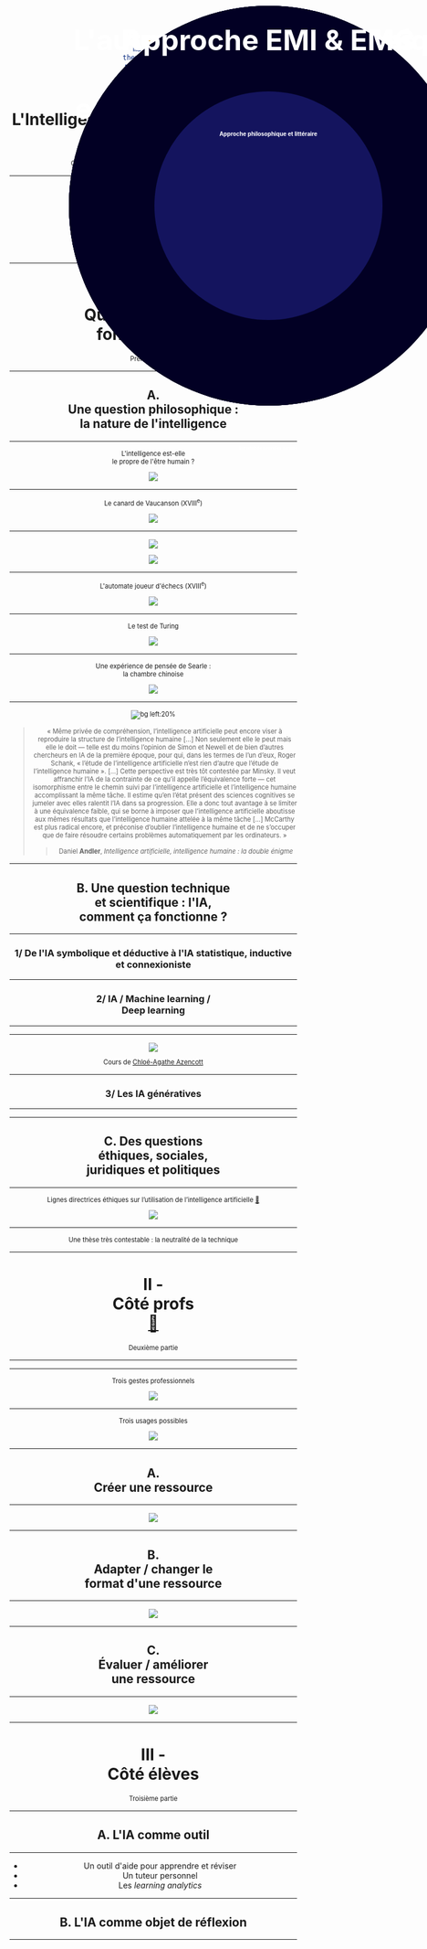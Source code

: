 ```yaml
---
marp: true
theme: teaching
paginate: true
size: 4:3
---
```


<!-- _class: titre -->

# L'Intelligence artificielle : définitions et défis

Cédric Eyssette - chargé de projet
DRANE site de Lyon



---
<!-- _class:  -->
<style scoped>
section {font-size:6em;}
* {text-align:center}
</style>

### Plan

I - Quelques repères<br> fondamentaux

<span data-marpit-fragment="1">II - Côté profs</span>

<span data-marpit-fragment="2">III - Côté élèves</span>


---
<!-- _class: partie -->
# I - <br>Quelques repères <br>fondamentaux <!-- fit -->
Première partie


---
<!-- _class: souspartie -->
## A. <br>Une question philosophique :<br> la nature de l'intelligence <!-- fit -->


---
<!-- _class: i1t1 vertical -->

L'intelligence est-elle <br>le propre de l'être humain ?

![](https://www.musee-rodin.fr/sites/default/files/styles/scale_w1000_h500/public/2020-12/2017_05_23_penseur_jm016_1.jpg?itok=QxHLnDgd)

<!-- 
Question sur soi, sur sa propre pensée
remise en question

intelligence => Logos
Noûs
(matière / esprit ; ce qui nous rapproche de la divinité)

propre de l'être humain

raisonner (rapport à soi)
juger, décider (rapport au monde)
discuter (rapport aux autres)


-->

---
<!-- _class: i1t1 vertical-->
Le canard de Vaucanson (XVIII<sup>e</sup>)

![](https://upload.wikimedia.org/wikipedia/commons/thumb/1/16/Ure%27s_rendering_of_Maillard%27s_automaton.jpg/800px-Ure%27s_rendering_of_Maillard%27s_automaton.jpg)


<!-- 
Question de la mécanisation de l'intelligence
 -->

---
<!-- _class: i2t0 -->

![](https://upload.wikimedia.org/wikipedia/commons/a/a3/Julien_Offray_de_La_Mettrie.jpg?uselang=fr)

![](https://www.edition-originale.com/media/h-3000-la-mettrie_lhomme-machine_1948_tirage-de-tete_0_24935.JPG)

<!-- automate spirituel
Homme-machine -->

---
<!-- _class: i1t1 vertical -->

L'automate joueur d'échecs (XVIII<sup>e</sup>)

![](https://upload.wikimedia.org/wikipedia/commons/thumb/6/6e/Racknitz_-_The_Turk_3.jpg/800px-Racknitz_-_The_Turk_3.jpg)

<!-- 
Le Turc mécanique ou l’automate joueur d'échecs est une célèbre mystification construite à la fin du xviiie siècle : il s’agissait d'un prétendu automate doté de la faculté de jouer aux échecs. I

Construit et dévoilé pour la première fois en 1770 par Johann Wolfgang von Kempelen, le mécanisme semblait capable de jouer contre un adversaire humain, ainsi que de résoudre le problème du cavalier, un casse-tête qui exige de déplacer un cavalier afin d'occuper une seule fois chaque case de l'échiquier
 -->


---
<!-- _class: i1t1 vertical -->
Le test de Turing

![](https://upload.wikimedia.org/wikipedia/commons/5/55/Turing_test_diagram.png)


---
<!-- _class: i1t1 vertical -->

Une expérience de pensée de Searle :<br> la chambre chinoise

[![](https://i.ibb.co/Njjxs77/chambre-Chinoise.png)](https://ladigitale.dev/digiview/#/v/65e952a4e0607)


---
<!-- _class: citationC fmmmmmmm-->
<style scoped>
figure {margin-right:-220px!important}
</style>

![bg left:20% ](https://web.static-rmg.be/if/c_fit,w_1200,h_1200/0d5ae89fcb900dc10d0d6a4fe76f6a07.jpg)

> « Même privée de compréhension, l’intelligence artificielle peut encore viser à reproduire la structure de l’intelligence humaine […] Non seulement elle le peut mais elle le doit — telle est du moins l’opinion de Simon et Newell et de bien d’autres chercheurs en IA de la première époque, pour qui, dans les termes de l’un d’eux, Roger Schank, « l’étude de l’intelligence artificielle n’est rien d’autre que l’étude de l’intelligence humaine ». […] Cette perspective est très tôt contestée par Minsky. Il veut affranchir l’IA de la contrainte de ce qu’il appelle l’équivalence forte — cet isomorphisme entre le chemin suivi par l’intelligence artificielle et l’intelligence humaine accomplissant la même tâche. Il estime qu’en l’état présent des sciences cognitives se jumeler avec elles ralentit l’IA dans sa progression. Elle a donc tout avantage à se limiter à une équivalence faible, qui se borne à imposer que l’intelligence artificielle aboutisse aux mêmes résultats que l’intelligence humaine attelée à la même tâche […] McCarthy est plus radical encore, et préconise d’oublier l’intelligence humaine et de ne s’occuper que de faire résoudre certains problèmes automatiquement par les ordinateurs. »
>> Daniel **Andler**, _Intelligence artificielle, intelligence humaine : la double énigme_

<!-- 
Intelligence :
capacité à résoudre des problèmes

IA étroite / IA générale
IA faible / IA forte

rapport au corps : cognition incarnée
-->



---
<!-- _class: souspartie -->
## B. Une question technique<br> et scientifique : l'IA, <br>comment ça fonctionne ?<!-- fit -->


---
<!-- _class: etape -->
### 1/ De l'IA symbolique et déductive à l'IA statistique, inductive <br>et connexioniste

---
<!-- _class: etape -->
### 2/ IA / Machine learning / <br>Deep learning

---
<!-- _class: pp -->
<style scoped>
ol {list-style-type:none!important; margin-left:80px}
ol li {
  width: 700px;
  height: 700px;
  line-height: 120px;
  border-radius: 50%;
  font-size: 50px;
  color: white;
  font-weight: bold;
  text-align: center;
}
ol li {position:absolute; top:10px}
ol li:nth-of-type(1) {background-color: #020024}
ol li:nth-of-type(2) {background-color: #14145e; width:400px; height:400px; margin:150px; line-height: 150px; font-size:0.7em}
ol li:nth-of-type(3) {background-color: #8786c6; width:200px; height:200px; margin:250px; line-height: 210px; font-size:0.5em}
</style>

1) IA
2) Machine learning
3) Deep learning


---
<!-- _class: i1t1 vertical -->
<style scoped>
p {font-size:0.8em}
</style>

![](https://cdn.masto.host/scholarsocial/media_attachments/files/110/650/356/011/527/319/original/36d79dce16f1ac3c.png)

Cours de [Chloé-Agathe Azencott](https://cazencott.info/dotclear/public/lectures/2021-05-cours-Azencott.pdf)


---
<!-- _class: etape -->
### 3/ Les IA génératives


---
<!-- _class:  -->

1) Premier principe : les embeddings ou vecteurs de mots
2) Deuxième principe : la prédiction de tokens
3) Prompts / RAG / Fine-tuning



<!-- 

IA générative
prédiction / vérité
prompt


IA symbolique / fonctionnalisme /représentationalisme
connexionisme ; réseaux de neurones




Deep Learning
empirisme pur
contredit à une exigence du rationalisme : exigence d'explicabilité

déduction / induction

prompt / RAG / fine-tuning

-->


---
<!-- _class: souspartie -->
## C. Des questions <br>éthiques, sociales,<br>juridiques et politiques <!-- fit -->


---
<!-- _class: i1t1 vertical -->
Lignes directrices éthiques sur l’utilisation de l’intelligence artificielle [:link:](https://drane.ac-lyon.fr/spip/Lignes-directrices-ethiques-utilisation-IA)

![](https://eyssette.forge.aeif.fr/mindmap/lignes-directrices-IA-considerations-ethiques.svg)

---
<!-- _class:  -->

Une thèse très contestable : la neutralité de la technique

1) L'autonomie de la technique
2) Le déterminisme technique
3) La normativité de la technique : <span data-marpit-fragment="1">l'IA hérite de certaines normes</span> <span data-marpit-fragment="2">, elle ne respecte pas certaines normes</span><span data-marpit-fragment="3">, elle introduit de nouvelles normes</span>

<!-- 



changements :
structure du travail

sexisme / racisme
droit d'auteur / normes écologiques


-->

<!--

Adaptée de Anna Jobin, Marcello Ienca et Effy Vatena, « The Global Landscape of AI Ethics Guidelines », Nature Machine Intelligence, vol. 1, 2019, p. 389-399.

La transparence, qui correspond à la première moitié du cinquième principe général dont il vient d’être question : un SAI auquel une personne recourt ou est soumise doit être transparent pour cette personne — elle doit être en état de comprendre ses mécanismes fondamentaux, les motivations, intérêts et engagements des organismes qui l’ont conçu, diffusé, ou déployé, et les raisons de ses décisions particulières et le cas échéant avoir le droit et les moyens concrets de les contester.
La justice et l’équité : d’une part les bénéfices de l’intelligence artificielle doivent être répartis de manière équitable ; en particulier, l’intelligence artificielle doit éviter les biais et toute forme de discrimination, délibérée ou involontaire ; elle doit être accessible à tous ; d’autre part l’intelligence artificielle doit servir à remédier aux inégalités et injustices existantes ; elle doit contribuer à resserrer la solidarité entre personnes et communautés.
L’innocuité (non-malfaisance) : l’intelligence artificielle ne doit mettre en péril d’aucune façon les personnes, leurs biens, leurs droits ; elle doit s’entourer de toutes les précautions possibles pour éviter d’infliger des dommages matériels ou moraux aux personnes et aux collectivités (par exemple de favoriser la prolifération de nouvelles et d’informations mensongères ou d’encourager l’hostilité à l’égard de certains groupes ; ou encore d’engager une course aux armements en matière militaire et de cybersécurité, etc.).
La responsabilité : tout déploiement d’un SAI doit engager la responsabilité pleine et entière des personnes et organismes impliqués dans la conception, la diffusion et le déploiement du système, en particulier en cas de mauvais fonctionnement ou de conséquence adverse imprévue.
La protection de la vie privée (privacy), tout particulièrement la maîtrise des données personnelles, le droit de savoir qui en détient certaines et ce qui en est fait et celui de les retirer de toute banque de données hormis celles autorisées par la loi.
Le progrès (bienfaisance) : l’intelligence artificielle ne doit être employée que lorsqu’elle apporte une amélioration aux conditions d’existence des personnes et des collectivités.
L’autonomie et la dignité : chacun doit être libre de recourir ou non à un SAI, de lui déléguer certaines décisions et de reprendre à tout moment cette délégation ; l’intelligence artificielle doit contribuer à protéger la liberté et les droits des personnes et à étendre leurs capabilités, les moyens d’agir dont ils disposent concrètement ; elle ne doit en aucune façon, directement ou indirectement, porter atteinte à leur dignité ; elle doit respecter leurs valeurs particulières, sachant que certaines ne sont pas universellement partagées — en d’autres termes, elle se doit d’inclure une diversité de cultures et de systèmes normatifs, formalisés ou non.
Le respect des obligations générales vis-à-vis des populations et de l’environnement : le développement de l’intelligence artificielle (par opposition à son déploiement) ne doit pas avoir de conséquences délétères pour certaines catégories de personnes (employés, prestataires, mais aussi résidents des communes sièges d’entreprises d’IA) ni pour la planète, notamment en matière de consommation énergétique.

-->

---
<!-- _class: partie -->
# II - <br>Côté profs <br>[:link:](https://eyssette.forge.aeif.fr/markpage/#https://github.com/eyssette/minisite-markpage/blob/main/concevoir-ressources-avec-IA.md)
<!-- fit -->
Deuxième partie

---


---
<!-- _class: i1t1 vertical -->
Trois gestes professionnels

![](https://raw.githubusercontent.com/eyssette/minisite-markpage/main/img/trois-gestes-professionnels.png)

---
<!-- _class: i1t1 vertical -->
Trois usages possibles

![](https://raw.githubusercontent.com/eyssette/minisite-markpage/main/img/trois-usages-IA.png)

---
<!-- _class: souspartie -->
## A. <br>Créer une ressource <!-- fit -->

---
<!-- _class: i1t1 vertical -->
![](https://raw.githubusercontent.com/eyssette/minisite-markpage/main/img/creer-ressource-avec-IAG.png)


---
<!-- _class: souspartie -->
## B. <br>Adapter / changer le <br>format d'une ressource <!-- fit -->


---
<!-- _class: i1t1 vertical -->
![](https://raw.githubusercontent.com/eyssette/minisite-markpage/main/img/adapter-changer-format-ressource-avec-IAG.png)

---
<!-- _class: souspartie -->
## C. <br>Évaluer / améliorer<br> une ressource <!-- fit -->


---
<!-- _class: i1t1 vertical -->
![](https://raw.githubusercontent.com/eyssette/minisite-markpage/main/img/evaluer-ameliorer-ressource-avec-IA.png)


---
<!-- _class: partie -->
# III - <br>Côté élèves <!-- fit -->
Troisième partie

---
<!-- _class: souspartie -->
## A.  L'IA comme outil


---
<!-- _class:  -->
- Un outil d'aide pour apprendre et réviser
- Un tuteur personnel
- Les _learning analytics_

<!-- 
PhiloGPT : vidéo
MIA seconde : Projet gouvernemental (Modules Interactifs Adaptatifs)
Chatbot

répétition espacée : Anki
-->

---
<!-- _class: souspartie -->
## B. L'IA comme objet de réflexion


---
<!-- _class:  -->
1) Approche EMI & EMC
2) Approche philosophique et littéraire
